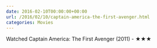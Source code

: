 ```yaml
---
date: 2016-02-10T00:00:00+00:00
url: /2016/02/10/captain-america-the-first-avenger.html
categories: Movies
---
```

Watched Captain America: The First Avenger (2011) - ★★★




